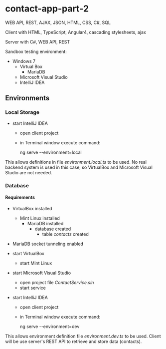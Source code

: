 # contact-app-part-2
WEB API, REST, AJAX, JSON, HTML, CSS, C#, SQL

Client with HTML, TypeScript, Angular4, cascading stylesheets, ajax

Server with C#, WEB API, REST

Sandbox testing environment:

- Windows 7
  - Virtual Box
    - MariaDB
  - Microsoft Visual Studio
  - IntelliJ IDEA
  
## Environments

### Local Storage

- start IntelliJ IDEA
  - open client project
  - in Terminal window execute command:

    ng serve --environment=local
    
This allows definitions in file _environment.local.ts_ to be used.
No real backend system is used in this case, so VirtualBox and Microsoft Visual Studio are not needed.

### Database

#### Requirements
- VirtualBox installed
  - Mint Linux installed
    - MariaDB installed 
      - database created
        - table _contacts_ created
- MariaDB socket tunneling enabled

- start VirtualBox
  - start Mint Linux
- start Microsoft Visual Studio
  - open project file _ContactService.sln_
  - start service
- start IntelliJ IDEA
  - open client project
  - in Terminal window execute command:

    ng serve --environment=dev
    
This allows environment definition file _environment.dev.ts_ to be used.
Client will be use server's REST API to retrieve and store data (contacts).
